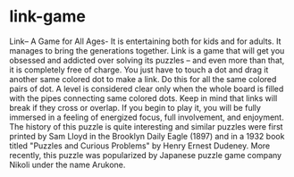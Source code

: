 # link-game
Link– A Game for All Ages- It is entertaining both for kids and for adults. It manages to bring the generations together.
Link is a game that will get you obsessed and addicted over solving its puzzles – and even more than that, it is completely free of charge.
You just have to touch a dot and drag it another same colored dot to make a link. Do this for all the same colored pairs of dot. A level is considered clear only when the whole board is filled with the pipes connecting same colored dots. Keep in mind that links will break if they cross or overlap.
If you begin to play it, you will be fully immersed in a feeling of energized focus, full involvement, and enjoyment.
The history of this puzzle is quite interesting and similar puzzles were first printed by Sam Lloyd in the Brooklyn Daily Eagle (1897) and in a 1932 book titled "Puzzles and Curious Problems" by Henry Ernest Dudeney. More recently, this puzzle was popularized by Japanese puzzle game company Nikoli under the name Arukone.
